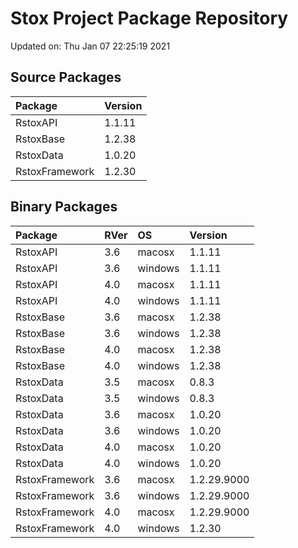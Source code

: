 # Stox Project Package Repository


Updated on: Thu Jan 07 22:25:19 2021
## Source Packages

|Package        |Version |
|:--------------|:-------|
|RstoxAPI       |1.1.11  |
|RstoxBase      |1.2.38  |
|RstoxData      |1.0.20  |
|RstoxFramework |1.2.30  |

## Binary Packages

|Package        |RVer |OS      |Version     |
|:--------------|:----|:-------|:-----------|
|RstoxAPI       |3.6  |macosx  |1.1.11      |
|RstoxAPI       |3.6  |windows |1.1.11      |
|RstoxAPI       |4.0  |macosx  |1.1.11      |
|RstoxAPI       |4.0  |windows |1.1.11      |
|RstoxBase      |3.6  |macosx  |1.2.38      |
|RstoxBase      |3.6  |windows |1.2.38      |
|RstoxBase      |4.0  |macosx  |1.2.38      |
|RstoxBase      |4.0  |windows |1.2.38      |
|RstoxData      |3.5  |macosx  |0.8.3       |
|RstoxData      |3.5  |windows |0.8.3       |
|RstoxData      |3.6  |macosx  |1.0.20      |
|RstoxData      |3.6  |windows |1.0.20      |
|RstoxData      |4.0  |macosx  |1.0.20      |
|RstoxData      |4.0  |windows |1.0.20      |
|RstoxFramework |3.6  |macosx  |1.2.29.9000 |
|RstoxFramework |3.6  |windows |1.2.29.9000 |
|RstoxFramework |4.0  |macosx  |1.2.29.9000 |
|RstoxFramework |4.0  |windows |1.2.30      |
